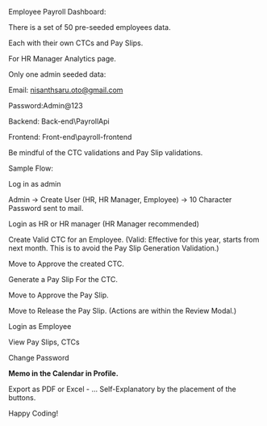 Employee Payroll Dashboard:



There is a set of 50 pre-seeded employees data.

Each with their own CTCs and Pay Slips.

For HR Manager Analytics page.



Only one admin seeded data:

Email: nisanthsaru.oto@gmail.com

Password:Admin@123



Backend: Back-end\\PayrollApi

Frontend: Front-end\\payroll-frontend



Be mindful of the CTC validations and Pay Slip validations.



Sample Flow:

Log in as admin

Admin -> Create User (HR, HR Manager, Employee) -> 10 Character Password sent to mail.



Login as HR or HR manager (HR Manager recommended)

Create Valid CTC for an Employee. (Valid: Effective for this year, starts from next month. This is to avoid the Pay Slip Generation Validation.)

Move to Approve the created CTC.

Generate a Pay Slip For the CTC.

Move to Approve the Pay Slip.

Move to Release the Pay Slip. (Actions are within the Review Modal.)



Login as Employee

View Pay Slips, CTCs

Change Password

**Memo in the Calendar in Profile.** 



Export as PDF or Excel - ... Self-Explanatory by the placement of the buttons.



Happy Coding!









